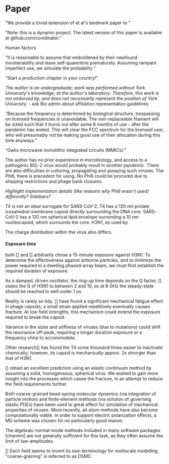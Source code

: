 # Paper

"We provide a trivial extension of et al's landmark paper to "

"Note: this is a dynamic project. The latest version of this paper is available at github.com/covidinator."

Human factors

"It is reasonable to assume that emboldened by their newfound invulnerability and leave self-quarentine prematurely. Assuming rampant imperfect use, we simulate the probability "

"Start a production chapter in your country!"

*The author is an undergraduate; work was performed without York University's knowledge, at the author's laboratory. Therefore, this work is not endorsed by, and does not necessarily represent the position of York University.* - ask Bio admin about affiliation representation guidelines

"Because the frequency is determined by biological structure, trespassing on licensed frequencies is unavoidable. The non-replaceable filament will be sized such that it burns out after some 6 months of use - after the pandemic has ended. This will clear the FCC spectrum for the licensed user, who will presumably not be making good use of their allocation during this time anyways."

"GaAs microwave monolithic integrated circuits (MMICs)." 

The author has no prior experience in microbiology, and access to a pathogenic BSL-2 virus would probably result in another pandemic. There are also difficulties in culturing, propagating and assaying such viruses. The Phi6, there is precedent for using. No Phi6 could be procured due to shipping restrictions and phage bank closures.

*Highlight implementation details (like reasons why Phi6 wasn't used) differently? Sidebars?*

T4 is not an ideal surrogate for SARS-CoV-2. T4 has a 120 nm prolate icosahedral membrane capsid directly surrounding the DNA core. SARS-CoV-2 has a 120 nm spherical lipid envelope surronding a 10 nm nucleocapsid, which surrounds the core. H3N1, as used by 

The charge distribution within the virus also differs.

#### Exposure time

both [] and [] arbitrarily chose a 15-minute exposure against H3N1. To determine the effectiveness against airborne particles, and to minimize the power required in a dwelling phased-array beam, we must first establish the required duration of exposure. 

As a damped, driven oscillator, the ring-up time depends on the Q factor. [] states the Q of H3N1 to between 2 and 10, so at 8 GHz the steady-state should be reached in well under 1 us.

Reality is rarely so tidy. [] have found a significant mechanical fatigue effect in phage capsids; a small strain applied repetitively eventually causes fracture. At low field strengths, this mechanism could extend the exposure required to break the capsid.

Variance in the sizes and stiffness of viruses (due to mutations) could shift the resonance off-peak, requiring a longer duration exposure or a frequency chirp to accommodate.

Other research[] has found the T4 some thousand times easier to inactivate chemically; however, its capsid is mechanically approx. 2x stronger than that of H3N1.

[] obtain an excellent prediction using an elastic continuum method by assuming a solid, homogeneous, spherical virus. We wished to gain more insight into the processes which cause the fracture, in an attempt to reduce the field requirements further. 

Both coarse-grained bead-spring molecular dynamics (via integration of particle motion) and finite-element methods (via solution of governing elastic PDEs) have been used to great effect for simulation of mechanical properties of viruses. More recently, all-atom methods have also become computationally viable. In order to support electric polarization effects, a MD scheme was chosen for no particularly good reason.

The algebraic normal-mode methods included in many software packages [charmm] are not generally sufficient for this task, as they often assume the limit of low-amplitudes.

[] Each field seems to invent its own terminology for multiscale modelling. "coarse-graining" is referred to as DSMC.
